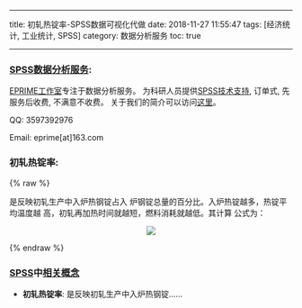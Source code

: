 
---
title: 初轧热锭率-SPSS数据可视化代做
date: 2018-11-27 11:55:47
tags: [经济统计, 工业统计, SPSS]
category: 数据分析服务
toc: true

---



<span></span>
<!-- more -->

### [SPSS](/tags/SPSS/)[数据分析服务](/categories/数据分析服务/):
[EPRIME工作室](http://eprime.cn/)专注于数据分析服务。
为科研人员提供[SPSS技术支持](http://eprime.cn/2018/08/18/EPRIME工作室SPSS代做服务详情/), 订单式, 先服务后收费, 不满意不收费。
关于我们的简介可以访问[这里](http://eprime.cn/2018/08/17/关于EPRIME工作室/)。

QQ: 3597392976

Email: eprime[at]163.com



### 初轧热锭率:

{% raw %}
<div class="p1">是反映初轧生产中入炉热钢锭占入炉钢锭总量的百分比。入炉热锭越多，热锭平均温度越高，初轧再加热时间就越短，燃料消耗就越低。其计算公式为：<p align="center"><img align="absmiddle" src="/CRFDPIC/R200806043/R200806043.0346.3%5B0a837e2e3053%5D.gif"></p></div>
{% endraw %}



### [SPSS](/tags/SPSS/)中[相关概念](/categories/数据分析服务)

- **初轧热锭率**: 是反映初轧生产中入炉热钢锭......





